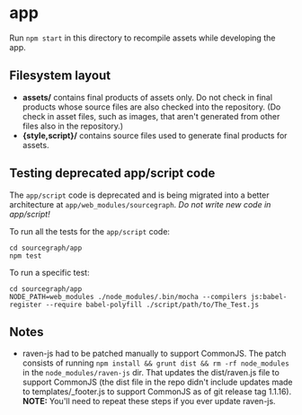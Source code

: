app
=====

Run `npm start` in this directory to recompile assets while developing the app.

## Filesystem layout

* **assets/** contains final products of assets only. Do not check in final
  products whose source files are also checked into the repository. (Do check in
  asset files, such as images, that aren't generated from other files also in
  the repository.)
* **{style,script}/** contains source files used to generate final products for
  assets.

## Testing deprecated app/script code

The `app/script` code is deprecated and is being migrated into a better
architecture at `app/web_modules/sourcegraph`. _Do not write new code in
app/script!_

To run all the tests for the `app/script` code:

```
cd sourcegraph/app
npm test
```

To run a specific test:

```
cd sourcegraph/app
NODE_PATH=web_modules ./node_modules/.bin/mocha --compilers js:babel-register --require babel-polyfill ./script/path/to/The_Test.js
```


## Notes

* raven-js had to be patched manually to support CommonJS. The patch
  consists of running `npm install && grunt dist && rm -rf
  node_modules` in the `node_modules/raven-js` dir. That updates the
  dist/raven.js file to support CommonJS (the dist file in the repo
  didn't include updates made to templates/_footer.js to support
  CommonJS as of git release tag 1.1.16). **NOTE:** You'll need to
  repeat these steps if you ever update raven-js.
